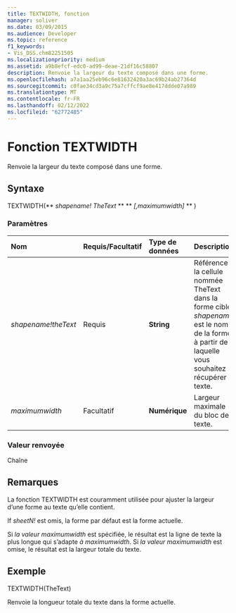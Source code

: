 ```yaml
---
title: TEXTWIDTH, fonction
manager: soliver
ms.date: 03/09/2015
ms.audience: Developer
ms.topic: reference
f1_keywords:
- Vis_DSS.chm82251505
ms.localizationpriority: medium
ms.assetid: a9b8efcf-edc0-ad99-deae-21df16c58807
description: Renvoie la largeur du texte composé dans une forme.
ms.openlocfilehash: a7a1aa25eb96c6e81632420a3ac69b24ab27364d
ms.sourcegitcommit: c0fae34cd3a9c75a7cffcf9ae8e417ddde07a989
ms.translationtype: MT
ms.contentlocale: fr-FR
ms.lasthandoff: 02/12/2022
ms.locfileid: "62772485"
---
```

# <a name="textwidth-function"></a>Fonction TEXTWIDTH

Renvoie la largeur du texte composé dans une forme. 
  
## <a name="syntax"></a>Syntaxe

TEXTWIDTH(** *shapename! TheText* ** ** *[,maximumwidth]* ** ) 
  
### <a name="parameters"></a>Paramètres

|**Nom**|**Requis/Facultatif**|**Type de données**|**Description**|
|:-----|:-----|:-----|:-----|
| _shapename!theText_ <br/> |Requis  <br/> |**String** <br/> |Référence à la cellule nommée TheText dans la forme cible.  _shapename!_ est le nom de la forme à partir de laquelle vous souhaitez récupérer le texte. |
| _maximumwidth_ <br/> |Facultatif  <br/> |**Numérique** <br/> |Largeur maximale du bloc de texte. |
   
### <a name="return-value"></a>Valeur renvoyée

Chaîne
  
## <a name="remarks"></a>Remarques

La fonction TEXTWIDTH est couramment utilisée pour ajuster la largeur d’une forme au texte qu’elle contient.
  
If  _sheetN!_ est omis, la forme par défaut est la forme actuelle. 
  
Si  _la valeur maximumwidth_ est spécifiée, le résultat est la ligne de texte la plus longue qui s’adapte  _à maximumwidth_. Si  _la valeur maximumwidth_ est omise, le résultat est la largeur totale du texte. 
  
## <a name="example"></a>Exemple

TEXTWIDTH(TheText) 
  
Renvoie la longueur totale du texte dans la forme actuelle. 
  

